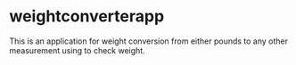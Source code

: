 # weightconverterapp
This is an application for weight conversion from either pounds to any other measurement using to check weight.
